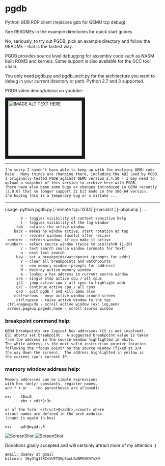 # pgdb
Python GDB RDP client (replaces gdb for QEMU tcp debug)

See READMEs in the example directories for quick start guides.

No, seriously, to try out PGDB, pick an example directory and
follow the README - that is the fastest way.

PGDB provides source level debugging for assembly code such as NASM
built ROMS and kernels.  Some support is also available for the GCC
tool chain.

You only need pgdb.py and pgdb_*arch*.py for the architecture you
want to debug in your current directory or path.  Python 2.7 and 3
supported.

PGDB video demo/tutorial on youtube:

<a href="http://www.youtube.com/watch?feature=player_embedded&v=TuvjGCcVXMc" target="_blank"><img src="http://img.youtube.com/vi/TuvjGCcVXMc/0.jpg" 
alt="IMAGE ALT TEXT HERE" width="240" height="180" border="10" /></a>

****************************************************************************
```
I'm sorry I haven't been able to keep up with the evolving QEMU code
base.  Many things are changing there, including the ABI used by PGDB.
I originally tested PGDB against QEMU version 2.4.50 - I may need to
upload a snapshot of this version to archive here with PGDB.
There have also been some bugs or changes introduced in QEMU recently
(2.8.0) that no longer support 32 bit mode in the x86_64 version.
I'm hoping this is a temporary bug or a mistake ...
```
****************************************************************************


usage: python pgdb.py [-remote tcp::1234] [-nasmlst <file1>] [-objdump <file2>] ...

           h - toggles visibility of context sensitive help
           l - toggles visibility of the log window
         tab - rotates the active window
        back - makes no window active, start rotation at top
           r - reorder windows (useful after resize)
     <enter> - refresh window, if cpu make it active
    <number> - select source window (twice to pin)(sh+N 11-20)
           / - text search source window (prompts for text)
           n - next text search
         b/w - set a breakpoint/watchpoint (prompts for addr)
           v - clear all breakpoints and watchpoints
           m - new memory window (prompts for address)
           M - destroy active memory window
           a - lookup a hex address in current source window
         s/S - single step active cpu / all cpus
         j/J - jump active cpu / all cpus to highlight addr
         c/C - continue active cpu / all cpus
         q/Q - quit pgdb / and kill qemu also
        ctrl+arrows - move active window around screen
         ctrl+space - raise active window to the top
     ctrl+pageup/dn - scroll active window (ex: log,mem)
     arrows,pageup,pagedn,home - scroll source window

### breakpoint command help:
    QEMU breakpoints are logical hex addresses (CS is not involved).
    ESC aborts set breakpoint.  A suggested breakpoint value is taken
    from the address in the source window highlighted in white.
    The white address is the next valid instruction pointer location
    following the *focus point* on the source window (fixed at 3/4
    the way down the screen).  The address highlighted in yellow is
    the current cpu's current IP.

### memory window address help:
    Memory addresses can be simple expressions
    with hex (only) constants, register names,
    and * + or -  (no parentheses are allowed):

    ex:    40ac0
           ebx + edi*2+3c

    or of the form: <struct>@<addr>,<count> where
    struct names are defined in the arch modules.
    (count is again in hex)

    ex:    gdt@mygdt,8



![ScreenShot](http://imgur.com/sq0o6tf)
<img src="http://imgur.com/sq0o6tf" title="ScreenShot">



Donations gladly accepted and will certainly attract more of my attention :)

    email: duanev at gmail
    bitcoin: 16yQJg1fXCvVUETQVpSoxLAwNPKXKRYvXN



